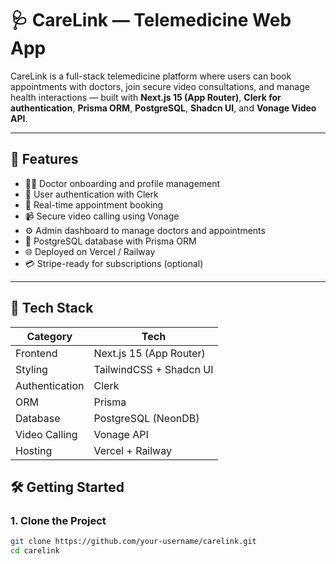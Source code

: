 # 🩺 CareLink — Telemedicine Web App

CareLink is a full-stack telemedicine platform where users can book appointments with doctors, join secure video consultations, and manage health interactions — built with **Next.js 15 (App Router)**, **Clerk for authentication**, **Prisma ORM**, **PostgreSQL**, **Shadcn UI**, and **Vonage Video API**.

---

## 🚀 Features

- 👨‍⚕️ Doctor onboarding and profile management  
- 👥 User authentication with Clerk  
- 📆 Real-time appointment booking  
- 📹 Secure video calling using Vonage  
- ⚙️ Admin dashboard to manage doctors and appointments  
- 💾 PostgreSQL database with Prisma ORM  
- 🌐 Deployed on Vercel / Railway  
- 💳 Stripe-ready for subscriptions (optional)  

---

## 🧱 Tech Stack

| Category      | Tech                          |
|---------------|-------------------------------|
| Frontend      | Next.js 15 (App Router)       |
| Styling       | TailwindCSS + Shadcn UI       |
| Authentication| Clerk                         |
| ORM           | Prisma                        |
| Database      | PostgreSQL (NeonDB)           |
| Video Calling | Vonage API                    |
| Hosting       | Vercel + Railway              |



## 🛠️ Getting Started

### 1. Clone the Project

```bash
git clone https://github.com/your-username/carelink.git
cd carelink




